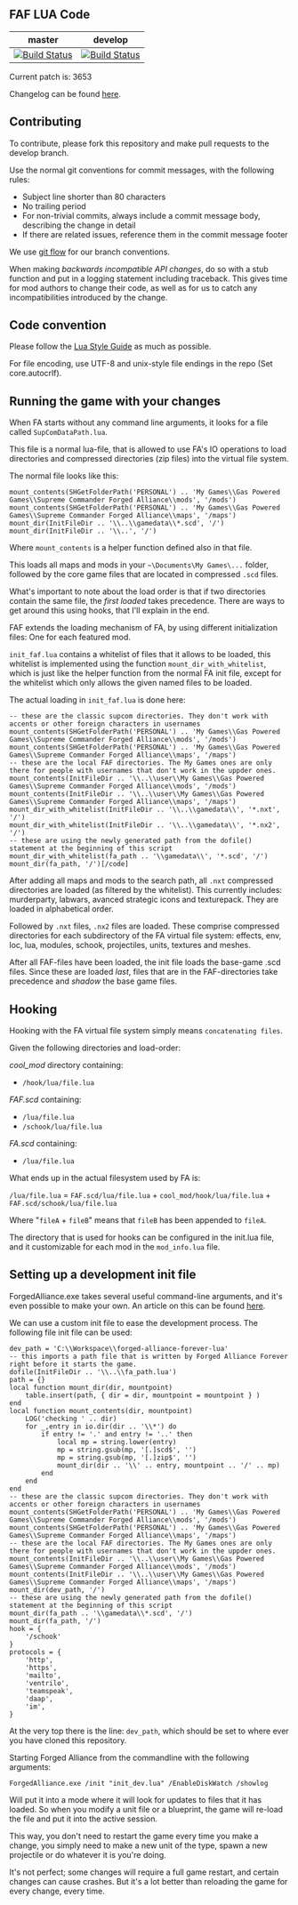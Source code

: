 FAF LUA Code
------------
master|develop
 ------------ | -------------
[![Build Status](https://travis-ci.org/FAForever/fa.svg?branch=master)](https://travis-ci.org/FAForever/fa) | [![Build Status](https://travis-ci.org/FAForever/fa.svg?branch=develop)](https://travis-ci.org/FAForever/fa)

Current patch is: 3653

Changelog can be found [here](changelog.md).


Contributing
------------

To contribute, please fork this repository and make pull requests to the
develop branch.

Use the normal git conventions for commit messages, with the following rules:
 - Subject line shorter than 80 characters
 - No trailing period
 - For non-trivial commits, always include a commit message body, describing the change in detail
 - If there are related issues, reference them in the commit message footer

We use [git flow](http://nvie.com/posts/a-successful-git-branching-model/) for our branch conventions.

When making _backwards incompatible API changes_, do so with a stub function and put in a logging statement including traceback. This gives time for mod authors to change their code, as well as for us to catch any incompatibilities introduced by the change.

Code convention
---------------

Please follow the [Lua Style Guide](http://lua-users.org/wiki/LuaStyleGuide) as
much as possible.

For file encoding, use UTF-8 and unix-style file endings in the repo (Set
core.autocrlf).

Running the game with your changes
----------------------------------

When FA starts without any command line arguments, it looks for a file called `SupComDataPath.lua`.

This file is a normal lua-file, that is allowed to use FA's IO operations to load directories and compressed directories (zip files) into the virtual file system.

The normal file looks like this:

    mount_contents(SHGetFolderPath('PERSONAL') .. 'My Games\\Gas Powered Games\\Supreme Commander Forged Alliance\\mods', '/mods')
    mount_contents(SHGetFolderPath('PERSONAL') .. 'My Games\\Gas Powered Games\\Supreme Commander Forged Alliance\\maps', '/maps')
    mount_dir(InitFileDir .. '\\..\\gamedata\\*.scd', '/')
    mount_dir(InitFileDir .. '\\..', '/')

Where `mount_contents` is a helper function defined also in that file.

This loads all maps and mods in your `~\Documents\My Games\...` folder, followed by the core game files that are located in compressed `.scd` files.

What's important to note about the load order is that if two directories contain the same file, the *first loaded* takes precedence. There are ways to get around this using hooks, that I'll explain in the end.

FAF extends the loading mechanism of FA, by using different initialization files: One for each featured mod.

`init_faf.lua` contains a whitelist of files that it allows to be loaded, this whitelist is implemented using the function `mount_dir_with_whitelist`, which is just like the helper function from the normal FA init file, except for the whitelist which only allows the given named files to be loaded.

The actual loading in `init_faf.lua` is done here:

    -- these are the classic supcom directories. They don't work with accents or other foreign characters in usernames
    mount_contents(SHGetFolderPath('PERSONAL') .. 'My Games\\Gas Powered Games\\Supreme Commander Forged Alliance\\mods', '/mods')
    mount_contents(SHGetFolderPath('PERSONAL') .. 'My Games\\Gas Powered Games\\Supreme Commander Forged Alliance\\maps', '/maps')
    -- these are the local FAF directories. The My Games ones are only there for people with usernames that don't work in the uppder ones.
    mount_contents(InitFileDir .. '\\..\\user\\My Games\\Gas Powered Games\\Supreme Commander Forged Alliance\\mods', '/mods')
    mount_contents(InitFileDir .. '\\..\\user\\My Games\\Gas Powered Games\\Supreme Commander Forged Alliance\\maps', '/maps')
    mount_dir_with_whitelist(InitFileDir .. '\\..\\gamedata\\', '*.nxt', '/')
    mount_dir_with_whitelist(InitFileDir .. '\\..\\gamedata\\', '*.nx2', '/')
    -- these are using the newly generated path from the dofile() statement at the beginning of this script
    mount_dir_with_whitelist(fa_path .. '\\gamedata\\', '*.scd', '/')
    mount_dir(fa_path, '/')[/code]

After adding all maps and mods to the search path, all `.nxt` compressed directories are loaded (as filtered by the whitelist). This currently includes: murderparty, labwars, avanced strategic icons and texturepack. They are loaded in alphabetical order.

Followed by `.nxt` files, `.nx2` files are loaded. These comprise compressed directories for each subdirectory of the FA virtual file system: effects, env, loc, lua, modules, schook, projectiles, units, textures and meshes.

After all FAF-files have been loaded, the init file loads the base-game .scd files. Since these are loaded _last_, files that are in the FAF-directories take precedence and _shadow_ the base game files.

Hooking
-------

Hooking with the FA virtual file system simply means `concatenating files`.

Given the following directories and load-order:

*cool_mod* directory containing:
- `/hook/lua/file.lua`

*FAF.scd* containing:
- `/lua/file.lua`
- `/schook/lua/file.lua`

*FA.scd* containing:
- `/lua/file.lua`

What ends up in the actual filesystem used by FA is:

`/lua/file.lua` = `FAF.scd/lua/file.lua` + `cool_mod/hook/lua/file.lua` + `FAF.scd/schook/lua/file.lua`

Where "`fileA` + `fileB`" means that `fileB` has been appended to `fileA`.

The directory that is used for hooks can be configured in the init.lua file, and it customizable for each mod in the `mod_info.lua` file.

Setting up a development init file
----------------------------------


ForgedAlliance.exe takes several useful command-line arguments, and it's even possible to make your own. An article on this can be found [here](http://supcom.wikia.com/wiki/Command_line_switches).

We can use a custom init file to ease the development process. The following file init file can be used:

    dev_path = 'C:\\Workspace\\forged-alliance-forever-lua'
    -- this imports a path file that is written by Forged Alliance Forever right before it starts the game.
    dofile(InitFileDir .. '\\..\\fa_path.lua')
    path = {}
    local function mount_dir(dir, mountpoint)
        table.insert(path, { dir = dir, mountpoint = mountpoint } )
    end
    local function mount_contents(dir, mountpoint)
        LOG('checking ' .. dir)
        for _,entry in io.dir(dir .. '\\*') do
            if entry != '.' and entry != '..' then
                local mp = string.lower(entry)
                mp = string.gsub(mp, '[.]scd$', '')
                mp = string.gsub(mp, '[.]zip$', '')
                mount_dir(dir .. '\\' .. entry, mountpoint .. '/' .. mp)
            end
        end
    end
    -- these are the classic supcom directories. They don't work with accents or other foreign characters in usernames
    mount_contents(SHGetFolderPath('PERSONAL') .. 'My Games\\Gas Powered Games\\Supreme Commander Forged Alliance\\mods', '/mods')
    mount_contents(SHGetFolderPath('PERSONAL') .. 'My Games\\Gas Powered Games\\Supreme Commander Forged Alliance\\maps', '/maps')
    -- these are the local FAF directories. The My Games ones are only there for people with usernames that don't work in the uppder ones.
    mount_contents(InitFileDir .. '\\..\\user\\My Games\\Gas Powered Games\\Supreme Commander Forged Alliance\\mods', '/mods')
    mount_contents(InitFileDir .. '\\..\\user\\My Games\\Gas Powered Games\\Supreme Commander Forged Alliance\\maps', '/maps')
    mount_dir(dev_path, '/')
    -- these are using the newly generated path from the dofile() statement at the beginning of this script
    mount_dir(fa_path .. '\\gamedata\\*.scd', '/')
    mount_dir(fa_path, '/')
    hook = {
        '/schook'
    }
    protocols = {
        'http',
        'https',
        'mailto',
        'ventrilo',
        'teamspeak',
        'daap',
        'im',
    }

At the very top there is the line: `dev_path`, which should be set to where ever you have cloned this repository.


Starting Forged Alliance from the commandline with the following arguments:

`ForgedAlliance.exe /init "init_dev.lua" /EnableDiskWatch /showlog`

Will put it into a mode where it will look for updates to files that it has loaded. So when you modify a unit file or a blueprint, the game will re-load the file and put it into the active session.

This way, you don't need to restart the game every time you make a change, you simply need to make a new unit of the type, spawn a new projectile or do whatever it is you're doing.

It's not perfect; some changes will require a full game restart, and certain changes can cause crashes. But it's a lot better than reloading the game for every change, every time.
